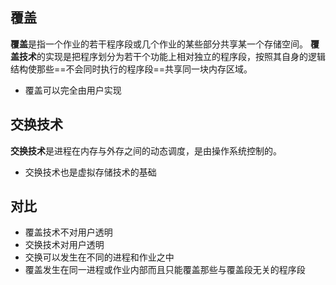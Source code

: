 ## 覆盖
**覆盖**是指一个作业的若干程序段或几个作业的某些部分共享某一个存储空间。
**覆盖技术**的实现是把程序划分为若干个功能上相对独立的程序段，按照其自身的逻辑结构使那些==不会同时执行的程序段==共享同一块内存区域。
- 覆盖可以完全由用户实现


## 交换技术
**交换技术**是进程在内存与外存之间的动态调度，是由操作系统控制的。
- 交换技术也是虚拟存储技术的基础


## 对比
- 覆盖技术不对用户透明
- 交换技术对用户透明
- 交换可以发生在不同的进程和作业之中
- 覆盖发生在同一进程或作业内部而且只能覆盖那些与覆盖段无关的程序段